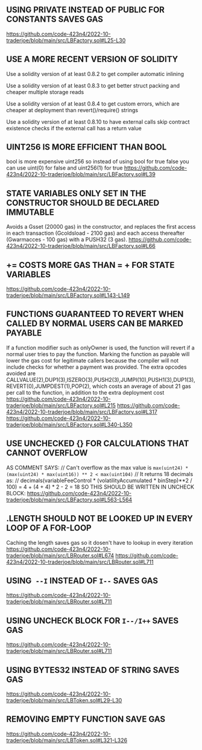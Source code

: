 ## USING PRIVATE INSTEAD OF PUBLIC FOR CONSTANTS SAVES GAS
https://github.com/code-423n4/2022-10-traderjoe/blob/main/src/LBFactory.sol#L25-L30

## USE A MORE RECENT VERSION OF SOLIDITY
Use a solidity version of at least 0.8.2 to get compiler automatic inlining

Use a solidity version of at least 0.8.3 to get better struct packing and cheaper multiple storage reads

Use a solidity version of at least 0.8.4 to get custom errors, which are cheaper at deployment than revert()/require() strings

Use a solidity version of at least 0.8.10 to have external calls skip contract existence checks if the external call has a return value


## UINT256 IS MORE EFFICIENT THAN BOOL
bool is more expensive uint256 so instead of using bool for true false you can use uint(0) for false and uint256(1) for true
https://github.com/code-423n4/2022-10-traderjoe/blob/main/src/LBFactory.sol#L39

## STATE VARIABLES ONLY SET IN THE CONSTRUCTOR SHOULD BE DECLARED IMMUTABLE
Avoids a Gsset (20000 gas) in the constructor, and replaces the first access in each transaction (Gcoldsload - 2100 gas) and each access thereafter (Gwarmacces - 100 gas) with a PUSH32 (3 gas).
https://github.com/code-423n4/2022-10-traderjoe/blob/main/src/LBFactory.sol#L66

## <X> += <Y> COSTS MORE GAS THAN <X> = <X> + <Y> FOR STATE VARIABLES
https://github.com/code-423n4/2022-10-traderjoe/blob/main/src/LBFactory.sol#L143-L149

## FUNCTIONS GUARANTEED TO REVERT WHEN CALLED BY NORMAL USERS CAN BE MARKED PAYABLE
If a function modifier such as onlyOwner is used, the function will revert if a normal user tries to pay the function. Marking the function as payable will lower the gas cost for legitimate callers because the compiler will not include checks for whether a payment was provided. The extra opcodes avoided are
CALLVALUE(2),DUP1(3),ISZERO(3),PUSH2(3),JUMPI(10),PUSH1(3),DUP1(3),REVERT(0),JUMPDEST(1),POP(2), which costs an average of about 21 gas per call to the function, in addition to the extra deployment cost
https://github.com/code-423n4/2022-10-traderjoe/blob/main/src/LBFactory.sol#L215
https://github.com/code-423n4/2022-10-traderjoe/blob/main/src/LBFactory.sol#L317
https://github.com/code-423n4/2022-10-traderjoe/blob/main/src/LBFactory.sol#L340-L350
## USE UNCHECKED {} FOR CALCULATIONS THAT CANNOT OVERFLOW
AS COMMENT SAYS:
 // Can't overflow as the max value is `max(uint24) * (max(uint24) * max(uint16)) ** 2 < max(uint104)`
  // It returns 18 decimals as:
  // decimals(variableFeeControl * (volatilityAccumulated * binStep)**2 / 100) = 4 + (4 + 4) * 2 - 2 = 18
SO THIS SHOULD BE WRITTEN IN UNCHECK BLOCK:
https://github.com/code-423n4/2022-10-traderjoe/blob/main/src/LBFactory.sol#L563-L564

## <ARRAY>.LENGTH SHOULD NOT BE LOOKED UP IN EVERY LOOP OF A FOR-LOOP
Caching the length saves gas so it dosen't  have to lookup in every iteration
https://github.com/code-423n4/2022-10-traderjoe/blob/main/src/LBRouter.sol#L674
https://github.com/code-423n4/2022-10-traderjoe/blob/main/src/LBRouter.sol#L711

## USING` --I` INSTEAD OF `I--` SAVES GAS
https://github.com/code-423n4/2022-10-traderjoe/blob/main/src/LBRouter.sol#L711

## USING UNCHECK BLOCK FOR `I--/I++` SAVES GAS
https://github.com/code-423n4/2022-10-traderjoe/blob/main/src/LBRouter.sol#L711

## USING BYTES32 INSTEAD OF STRING SAVES GAS
https://github.com/code-423n4/2022-10-traderjoe/blob/main/src/LBToken.sol#L29-L30

## REMOVING EMPTY FUNCTION SAVE GAS
https://github.com/code-423n4/2022-10-traderjoe/blob/main/src/LBToken.sol#L321-L326



